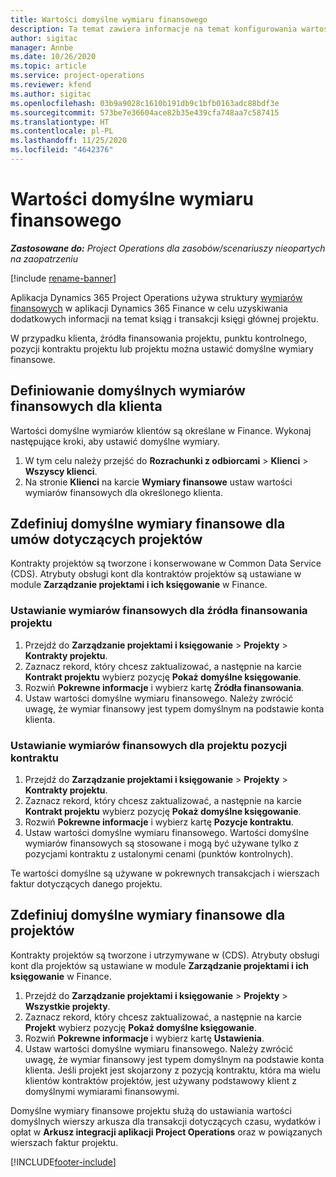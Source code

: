 ```yaml
---
title: Wartości domyślne wymiaru finansowego
description: Ta temat zawiera informacje na temat konfigurowania wartości domyślnych wymiarów finansowych.
author: sigitac
manager: Annbe
ms.date: 10/26/2020
ms.topic: article
ms.service: project-operations
ms.reviewer: kfend
ms.author: sigitac
ms.openlocfilehash: 03b9a9028c1610b191db9c1bfb0163adc88bdf3e
ms.sourcegitcommit: 573be7e36604ace82b35e439cfa748aa7c587415
ms.translationtype: HT
ms.contentlocale: pl-PL
ms.lasthandoff: 11/25/2020
ms.locfileid: "4642376"
---
```

# <a name="financial-dimension-defaults"></a>Wartości domyślne wymiaru finansowego

_**Zastosowane do:** Project Operations dla zasobów/scenariuszy nieopartych na zaopatrzeniu_

[!include [rename-banner](~/includes/cc-data-platform-banner.md)]

Aplikacja Dynamics 365 Project Operations używa struktury [wymiarów finansowych](https://docs.microsoft.com/dynamics365/finance/general-ledger/financial-dimensions) w aplikacji Dynamics 365 Finance w celu uzyskiwania dodatkowych informacji na temat ksiąg i transakcji księgi głównej projektu.

W przypadku klienta, źródła finansowania projektu, punktu kontrolnego, pozycji kontraktu projektu lub projektu można ustawić domyślne wymiary finansowe.

## <a name="define-default-financial-dimensions-for-a-customer"></a>Definiowanie domyślnych wymiarów finansowych dla klienta

Wartości domyślne wymiarów klientów są określane w Finance. Wykonaj następujące kroki, aby ustawić domyślne wymiary.

1. W tym celu należy przejść do **Rozrachunki z odbiorcami** > **Klienci** > **Wszyscy klienci**.
2. Na stronie **Klienci** na karcie **Wymiary finansowe** ustaw wartości wymiarów finansowych dla określonego klienta.

## <a name="define-default-financial-dimensions-for-project-contracts"></a>Zdefiniuj domyślne wymiary finansowe dla umów dotyczących projektów

Kontrakty projektów są tworzone i konserwowane w Common Data Service (CDS). Atrybuty obsługi kont dla kontraktów projektów są ustawiane w module **Zarządzanie projektami i ich księgowanie** w Finance.

### <a name="set-financial-dimensions-for-a-project-funding-source"></a>Ustawianie wymiarów finansowych dla źródła finansowania projektu

1. Przejdź do **Zarządzanie projektami i księgowanie** > **Projekty** > **Kontrakty projektu**.
2. Zaznacz rekord, który chcesz zaktualizować, a następnie na karcie **Kontrakt projektu** wybierz pozycję **Pokaż domyślne księgowanie**.
3. Rozwiń **Pokrewne informacje** i wybierz kartę **Źródła finansowania**.
4. Ustaw wartości domyślne wymiaru finansowego. Należy zwrócić uwagę, że wymiar finansowy jest typem domyślnym na podstawie konta klienta.

### <a name="set-financial-dimensions-for-a-project-contract-line"></a>Ustawianie wymiarów finansowych dla projektu pozycji kontraktu

1. Przejdź do **Zarządzanie projektami i księgowanie** > **Projekty** > **Kontrakty projektu**.
2. Zaznacz rekord, który chcesz zaktualizować, a następnie na karcie **Kontrakt projektu** wybierz pozycję **Pokaż domyślne księgowanie**.
3. Rozwiń **Pokrewne informacje** i wybierz kartę **Pozycje kontraktu**.
4. Ustaw wartości domyślne wymiaru finansowego. Wartości domyślne wymiarów finansowych są stosowane i mogą być używane tylko z pozycjami kontraktu z ustalonymi cenami (punktów kontrolnych).

Te wartości domyślne są używane w pokrewnych transakcjach i wierszach faktur dotyczących danego projektu.

## <a name="define-default-financial-dimensions-for-projects"></a>Zdefiniuj domyślne wymiary finansowe dla projektów

Kontrakty projektów są tworzone i utrzymywane w (CDS). Atrybuty obsługi kont dla projektów są ustawiane w module **Zarządzanie projektami i ich księgowanie** w Finance.

1. Przejdź do **Zarządzanie projektami i księgowanie** > **Projekty** > **Wszystkie projekty**.
2. Zaznacz rekord, który chcesz zaktualizować, a następnie na karcie **Projekt** wybierz pozycję **Pokaż domyślne księgowanie**.
3. Rozwiń **Pokrewne informacje** i wybierz kartę **Ustawienia**.
4. Ustaw wartości domyślne wymiaru finansowego. Należy zwrócić uwagę, że wymiar finansowy jest typem domyślnym na podstawie konta klienta. Jeśli projekt jest skojarzony z pozycją kontraktu, która ma wielu klientów kontraktów projektów, jest używany podstawowy klient z domyślnymi wymiarami finansowymi.

Domyślne wymiary finansowe projektu służą do ustawiania wartości domyślnych wierszy arkusza dla transakcji dotyczących czasu, wydatków i opłat w **Arkusz integracji aplikacji Project Operations** oraz w powiązanych wierszach faktur projektu.


[!INCLUDE[footer-include](../includes/footer-banner.md)]